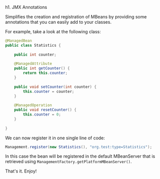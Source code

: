 h1. JMX Annotations

Simplifies the creation and registration of MBeans by providing some annotations that you can easily add to your classes.

For example, take a look at the following class:

```java
@ManagedBean
public class Statistics {
	
	public int counter;
	
	@ManagedAttribute
	public int getCounter() {
		return this.counter;
	}
	
	public void setCounter(int counter) {
		this.counter = counter;
	}
	
	@ManagedOperation
	public void resetCounter() {
		this.counter = 0;
	}
	
}
```

We can now register it in one single line of code:

```java
Management.register(new Statistics(), "org.test:type=Statistics");
```

In this case the bean will be registered in the default MBeanServer that is retrieved using `ManagementFactory.getPlatformMBeanServer()`.

That's it. Enjoy!